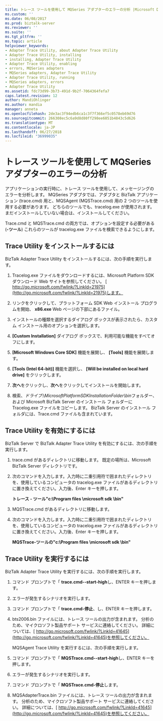 ```yaml
---
title: トレース ツールを使用して MQSeries アダプターのエラーの分析 |Microsoft Docs
ms.custom: ''
ms.date: 06/08/2017
ms.prod: biztalk-server
ms.reviewer: ''
ms.suite: ''
ms.tgt_pltfrm: ''
ms.topic: article
helpviewer_keywords:
- Adapter Trace Utility, about Adapter Trace Utility
- Adapter Trace Utility, installing
- installing, Adapter Trace Utility
- Adapter Trace Utility, enabling
- errors, MQSeries adapters
- MQSeries adapters, Adapter Trace Utility
- Adapter Trace Utility, running
- MQSeries adapters, errors
- Adapter Trace Utility
ms.assetid: fdc73d99-3b73-491d-9b2f-7064364fefa7
caps.latest.revision: 12
author: MandiOhlinger
ms.author: mandia
manager: anneta
ms.openlocfilehash: 2de3ac3f94edb6ca1c3f7f366ef5c0578eb69d76
ms.sourcegitcommit: 266308ec5c6a9d8d80ff298ee6051b4843c5d626
ms.translationtype: MT
ms.contentlocale: ja-JP
ms.lasthandoff: 06/27/2018
ms.locfileid: "36999035"
---
```

# <a name="analyzing-mqseries-adapter-errors-with-the-trace-tools"></a>トレース ツールを使用して MQSeries アダプターのエラーの分析
アプリケーションの実行時に、トレース ツールを使用して、メッセージングのエラーを分析します。 MQSeries アダプタでは、アダプタと BizTalk アプリケーション (trace.cmd) 用と、MQSAgent (MQSTrace.cmd) 用の 2 つのツールを使用する必要があります。 どちらのツールでも、tracelog.exe が使用されます。 まだインストールしていない場合は、インストールしてください。  

 Trace.cmd と MQSTrace.cmd の両方では、オプションを設定する必要がある (**-ツール**) これらのツールが tracelog.exe ファイルを検索できるようにします。  

## <a name="install-the-trace-utility"></a>Trace Utility をインストールするには  
 BizTalk Adapter Trace Utility をインストールするには、次の手順を実行します。  

1.  Tracelog.exe ファイルをダウンロードするには、Microsoft Platform SDK ダウンロード Web サイトを参照してください。 [ http://go.microsoft.com/fwlink/?LinkId=21975](http://go.microsoft.com/fwlink/?LinkId=21975)します。  

2.  リンクをクリックして、プラットフォーム SDK Web インストール プログラムを開始、 **x86.exe** Web ページの下部にあるファイル。  

3.  インストールの種類を選択するダイアログ ボックスが表示されたら、カスタム インストール用のオプションを選択します。  

4.  **[Custom Installation]** ダイアログ ボックスで、利用可能な機能をすべてオフにします。  

5.  **[Microsoft Windows Core SDK]** 機能を展開し、 **[Tools]** 機能を展開します。  

6.  **[Tools (Intel 64-bit)]** 機能を選択し、 **[Will be installed on local hard drive]** をクリックします。  

7.  **次へ**をクリックし、**次へ**をクリックしてインストールを開始します。  

8.  検索、*ドライブ*:\\*MicrosoftPlatformSDKInstallationFolder\bin*フォルダー、および Microsoft BizTalk Server のインストール フォルダーに Tracelog.exe ファイルをコピーします。 BizTalk Server のインストール フォルダには、Trace.cmd ファイルも含まれています。  

## <a name="enable-the-trace-utility"></a>Trace Utility を有効にするには  
 BizTalk Server で BizTalk Adapter Trace Utility を有効にするには、次の手順を実行します。  

1.  trace.cmd があるディレクトリに移動します。 既定の場所は、Microsoft BizTalk Server ディレクトリです。  

2.  次のコマンドを入力します。入力時に二重引用符で囲まれたディレクトリを、使用しているコンピュータの tracelog.exe ファイルがあるディレクトリに置き換えてください。入力後、Enter キーを押します。  

     **トレース - ツール"c:\Program files \microsoft sdk \bin"**  

3.  MQSTrace.cmd があるディレクトリに移動します。  

4.  次のコマンドを入力します。入力時に二重引用符で囲まれたディレクトリを、使用しているコンピュータの tracelog.exe ファイルがあるディレクトリに置き換えてください。入力後、Enter キーを押します。  

     **MQSTrace-ツールの"c:\Program files \microsoft sdk \bin"**  

## <a name="run-the-trace-utility"></a>Trace Utility を実行するには  
 BizTalk Adapter Trace Utility を実行するには、次の手順を実行します。  

1. コマンド プロンプトで「 **trace.cmd--start-high**し、ENTER キーを押します。  

2. エラーが発生するシナリオを実行します。  

3. コマンド プロンプトで「 **trace.cmd-停止**、し、ENTER キーを押します。  

4. bts2006.bin ファイルには、トレース ツールの出力が含まれます。 分析のため、マイクロソフト製品サポート サービスに連絡してください。 詳細については、[ http://go.microsoft.com/fwlink/?LinkId=41645](http://go.microsoft.com/fwlink/?LinkId=41645)を参照してください。  

   MQSAgent Trace Utility を実行するには、次の手順を実行します。  

5. コマンド プロンプトで「 **MQSTrace.cmd--start-high**し、ENTER キーを押します。  

6. エラーが発生するシナリオを実行します。  

7. コマンド プロンプトで「 **MQSTrace.cmd-停止**します。  

8. MQSAdapterTrace.bin ファイルには、トレース ツールの出力が含まれます。 分析のため、マイクロソフト製品サポート サービスに連絡してください。 詳細については、[ http://go.microsoft.com/fwlink/?LinkId=41645](http://go.microsoft.com/fwlink/?LinkId=41645)を参照してください。
